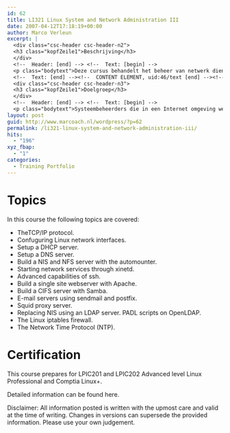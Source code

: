```yaml
---
id: 62
title: LI321 Linux System and Network Administration III
date: 2007-04-12T17:18:19+00:00
author: Marco Verleun
excerpt: |
  <div class="csc-header csc-header-n2">
  <h3 class="kopfZeile1">Beschrijving</h3>
  </div>
  <!--  Header: [end] --> <!--  Text: [begin] -->
  <p class="bodytext">Deze cursus behandelt het beheer van netwerk diensten op een Linux systeem. Populaire netwerkdiensten zoals DHCP, DNS Apache en Samba komen aan bod. De cursus is bedoeld voor systeem beheerders die diensten op het Internet aanbieden. Deze cursus is geschikt voor een programma dat opleidt voor de LPI certificatie op Advanced level Linux Professional LPIC2 niveau en Comptia Linux+.</p>
  <!--  Text: [end] --><!--  CONTENT ELEMENT, uid:46/text [end] --><!--  CONTENT ELEMENT, uid:45/text [begin] --> <!--  Header: [begin] -->
  <div class="csc-header csc-header-n3">
  <h3 class="kopfZeile1">Doelgroep</h3>
  </div>
  <!--  Header: [end] --> <!--  Text: [begin] -->
  <p class="bodytext">Systeembeheerders die in een Internet omgeving werken en zich willen certificeren. Deze cursus is ook geschikt voor deelnemers die een diepgaande kennis van de Linux netwerkdiensten willen verkrijgen.</p>
layout: post
guid: http://www.marcoach.nl/wordpress/?p=62
permalink: /li321-linux-system-and-network-administration-iii/
hits:
  - "196"
xyz_fbap:
  - "1"
categories:
  - Training Portfolio
---
```

<div class="csc-header csc-header-n4">
  <h1 class="kopfZeile1">
    Topics
  </h1>
</div>

<!--  Header: [end] -->

<!--  Text: [begin] -->

In this course the following topics are covered:

  * TheTCP/IP protocol.
  * Confuguring Linux network interfaces.
  * Setup a DHCP server.
  * Setup a DNS server.
  * Build a NIS and NFS server with the automounter.
  * Starting network services through xinetd.
  * Advanced capabilities of ssh.
  * Build a single site webserver with Apache.
  * Build a CIFS server with Samba.
  * E-mail servers using sendmail and postfix.
  * Squid proxy server.
  * Replacing NIS using an LDAP server. PADL scripts on OpenLDAP.
  * The Linux iptables firewall.
  * The Network Time Protocol (NTP).

# Certification

This course prepares for LPIC201 and LPIC202 Advanced level Linux Professional and Comptia Linux+.

Detailed information can be found here.

<!--  Text: [end] -->

<!--  CONTENT ELEMENT, uid:44/text [end] -->

<!--  CONTENT ELEMENT, uid:52/text [begin] -->

<!--  Header: [begin] --> Disclaimer: All information posted is written with the upmost care and valid at the time of writing. Changes in versions can supersede the provided information. Please use your own judgement.